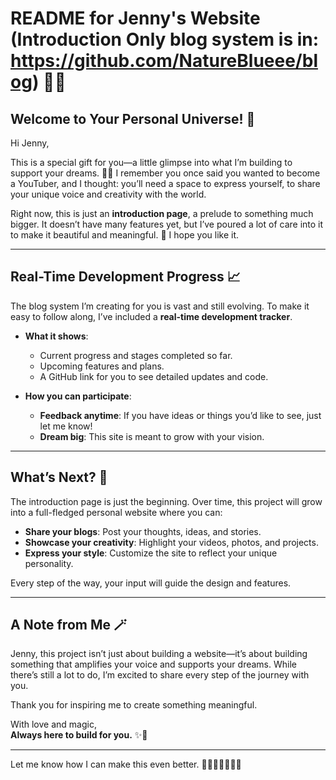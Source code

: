 # README for Jenny's Website (Introduction Only blog system is in: https://github.com/NatureBlueee/blog) 🎁✨

## Welcome to Your Personal Universe! 🌌

Hi Jenny,  

This is a special gift for you—a little glimpse into what I’m building to support your dreams. 🎄🎁 I remember you once said you wanted to become a YouTuber, and I thought: you’ll need a space to express yourself, to share your unique voice and creativity with the world.  

Right now, this is just an **introduction page**, a prelude to something much bigger. It doesn’t have many features yet, but I’ve poured a lot of care into it to make it beautiful and meaningful. 🌟 I hope you like it.  

---

## Real-Time Development Progress 📈

The blog system I’m creating for you is vast and still evolving. To make it easy to follow along, I’ve included a **real-time development tracker**.

- **What it shows**:  
  - Current progress and stages completed so far.  
  - Upcoming features and plans.  
  - A GitHub link for you to see detailed updates and code.  

- **How you can participate**:  
  - **Feedback anytime**: If you have ideas or things you’d like to see, just let me know!  
  - **Dream big**: This site is meant to grow with your vision.  

---

## What’s Next? 🌟

The introduction page is just the beginning. Over time, this project will grow into a full-fledged personal website where you can:  

- **Share your blogs**: Post your thoughts, ideas, and stories.  
- **Showcase your creativity**: Highlight your videos, photos, and projects.  
- **Express your style**: Customize the site to reflect your unique personality.  

Every step of the way, your input will guide the design and features.  

---

## A Note from Me 🪄  

Jenny, this project isn’t just about building a website—it’s about building something that amplifies your voice and supports your dreams. While there’s still a lot to do, I’m excited to share every step of the journey with you.  

Thank you for inspiring me to create something meaningful.  

With love and magic,  
**Always here to build for you.** ✨💖  

---

Let me know how I can make this even better. 🌟🩵🩵🩵🩵🩵🩵
